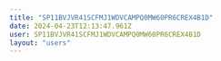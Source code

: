 ```yaml
---
title: "SP11BVJVR41SCFMJ1WDVCAMPQ0MW60PR6CREX4B1D"
date: 2024-04-23T12:13:47.961Z
user: SP11BVJVR41SCFMJ1WDVCAMPQ0MW60PR6CREX4B1D
layout: "users"
---
```

    